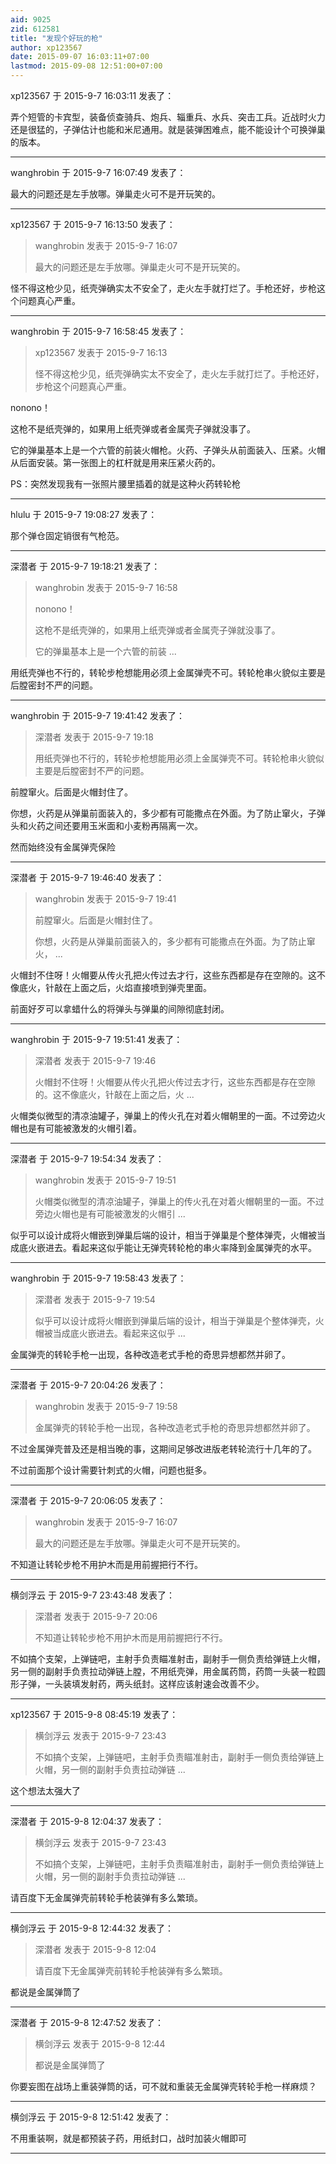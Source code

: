 ```yaml
---
aid: 9025
zid: 612581
title: "发现个好玩的枪"
author: xp123567
date: 2015-09-07 16:03:11+07:00
lastmod: 2015-09-08 12:51:00+07:00
---
```


xp123567 于 2015-9-7 16:03:11 发表了：

弄个短管的卡宾型，装备侦查骑兵、炮兵、辎重兵、水兵、突击工兵。近战时火力还是很猛的，子弹估计也能和米尼通用。就是装弹困难点，能不能设计个可换弹巢的版本。

---

wanghrobin 于 2015-9-7 16:07:49 发表了：

最大的问题还是左手放哪。弹巢走火可不是开玩笑的。

---

xp123567 于 2015-9-7 16:13:50 发表了：

> wanghrobin 发表于 2015-9-7 16:07
>
> 最大的问题还是左手放哪。弹巢走火可不是开玩笑的。

怪不得这枪少见，纸壳弹确实太不安全了，走火左手就打烂了。手枪还好，步枪这个问题真心严重。

---

wanghrobin 于 2015-9-7 16:58:45 发表了：

> xp123567 发表于 2015-9-7 16:13
>
> 怪不得这枪少见，纸壳弹确实太不安全了，走火左手就打烂了。手枪还好，步枪这个问题真心严重。

nonono！

这枪不是纸壳弹的，如果用上纸壳弹或者金属壳子弹就没事了。

它的弹巢基本上是一个六管的前装火帽枪。火药、子弹头从前面装入、压紧。火帽从后面安装。第一张图上的杠杆就是用来压紧火药的。

PS：突然发现我有一张照片腰里插着的就是这种火药转轮枪

---

hlulu 于 2015-9-7 19:08:27 发表了：

那个弹仓固定销很有气枪范。

---

深潜者 于 2015-9-7 19:18:21 发表了：

> wanghrobin 发表于 2015-9-7 16:58
>
> nonono！
>
> 这枪不是纸壳弹的，如果用上纸壳弹或者金属壳子弹就没事了。
>
> 它的弹巢基本上是一个六管的前装 ...

用纸壳弹也不行的，转轮步枪想能用必须上金属弹壳不可。转轮枪串火貌似主要是后膛密封不严的问题。

---

wanghrobin 于 2015-9-7 19:41:42 发表了：

> 深潜者 发表于 2015-9-7 19:18
>
> 用纸壳弹也不行的，转轮步枪想能用必须上金属弹壳不可。转轮枪串火貌似主要是后膛密封不严的问题。

前膛窜火。后面是火帽封住了。

你想，火药是从弹巢前面装入的，多少都有可能撒点在外面。为了防止窜火，子弹头和火药之间还要用玉米面和小麦粉再隔离一次。

然而始终没有金属弹壳保险

---

深潜者 于 2015-9-7 19:46:40 发表了：

> wanghrobin 发表于 2015-9-7 19:41
>
> 前膛窜火。后面是火帽封住了。
>
> 你想，火药是从弹巢前面装入的，多少都有可能撒点在外面。为了防止窜火， ...

火帽封不住呀！火帽要从传火孔把火传过去才行，这些东西都是存在空隙的。这不像底火，针敲在上面之后，火焰直接喷到弹壳里面。

前面好歹可以拿蜡什么的将弹头与弹巢的间隙彻底封闭。

---

wanghrobin 于 2015-9-7 19:51:41 发表了：

> 深潜者 发表于 2015-9-7 19:46
>
> 火帽封不住呀！火帽要从传火孔把火传过去才行，这些东西都是存在空隙的。这不像底火，针敲在上面之后，火 ...

火帽类似微型的清凉油罐子，弹巢上的传火孔在对着火帽朝里的一面。不过旁边火帽也是有可能被激发的火帽引着。

---

深潜者 于 2015-9-7 19:54:34 发表了：

> wanghrobin 发表于 2015-9-7 19:51
>
> 火帽类似微型的清凉油罐子，弹巢上的传火孔在对着火帽朝里的一面。不过旁边火帽也是有可能被激发的火帽引 ...

似乎可以设计成将火帽嵌到弹巢后端的设计，相当于弹巢是个整体弹壳，火帽被当成底火嵌进去。看起来这似乎能让无弹壳转轮枪的串火率降到金属弹壳的水平。

---

wanghrobin 于 2015-9-7 19:58:43 发表了：

> 深潜者 发表于 2015-9-7 19:54
>
> 似乎可以设计成将火帽嵌到弹巢后端的设计，相当于弹巢是个整体弹壳，火帽被当成底火嵌进去。看起来这似乎 ...

金属弹壳的转轮手枪一出现，各种改造老式手枪的奇思异想都然并卵了。

---

深潜者 于 2015-9-7 20:04:26 发表了：

> wanghrobin 发表于 2015-9-7 19:58
>
> 金属弹壳的转轮手枪一出现，各种改造老式手枪的奇思异想都然并卵了。

不过金属弹壳普及还是相当晚的事，这期间足够改进版老转轮流行十几年的了。

不过前面那个设计需要针刺式的火帽，问题也挺多。

---

深潜者 于 2015-9-7 20:06:05 发表了：

> wanghrobin 发表于 2015-9-7 16:07
>
> 最大的问题还是左手放哪。弹巢走火可不是开玩笑的。

不知道让转轮步枪不用护木而是用前握把行不行。

---

横剑浮云 于 2015-9-7 23:43:48 发表了：

> 深潜者 发表于 2015-9-7 20:06
>
> 不知道让转轮步枪不用护木而是用前握把行不行。

不如搞个支架，上弹链吧，主射手负责瞄准射击，副射手一侧负责给弹链上火帽，另一侧的副射手负责拉动弹链上膛，不用纸壳弹，用金属药筒，药筒一头装一粒圆形子弹，一头装填发射药，两头纸封。这样应该射速会改善不少。

---

xp123567 于 2015-9-8 08:45:19 发表了：

> 横剑浮云 发表于 2015-9-7 23:43
>
> 不如搞个支架，上弹链吧，主射手负责瞄准射击，副射手一侧负责给弹链上火帽，另一侧的副射手负责拉动弹链 ...

这个想法太强大了

---

深潜者 于 2015-9-8 12:04:37 发表了：

> 横剑浮云 发表于 2015-9-7 23:43
>
> 不如搞个支架，上弹链吧，主射手负责瞄准射击，副射手一侧负责给弹链上火帽，另一侧的副射手负责拉动弹链 ...

请百度下无金属弹壳前转轮手枪装弹有多么繁琐。

---

横剑浮云 于 2015-9-8 12:44:32 发表了：

> 深潜者 发表于 2015-9-8 12:04
>
> 请百度下无金属弹壳前转轮手枪装弹有多么繁琐。

都说是金属弹筒了

---

深潜者 于 2015-9-8 12:47:52 发表了：

> 横剑浮云 发表于 2015-9-8 12:44
>
> 都说是金属弹筒了

你要妄图在战场上重装弹筒的话，可不就和重装无金属弹壳转轮手枪一样麻烦？

---

横剑浮云 于 2015-9-8 12:51:42 发表了：

不用重装啊，就是都预装子药，用纸封口，战时加装火帽即可

---
